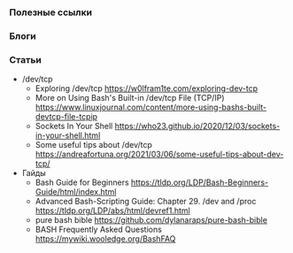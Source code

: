 
### Полезные ссылки

### Блоги

### Статьи

- /dev/tcp
    - Exploring /dev/tcp https://w0lfram1te.com/exploring-dev-tcp
    - More on Using Bash's Built-in /dev/tcp File (TCP/IP) https://www.linuxjournal.com/content/more-using-bashs-built-devtcp-file-tcpip
    - Sockets In Your Shell https://who23.github.io/2020/12/03/sockets-in-your-shell.html
    - Some useful tips about /dev/tcp https://andreafortuna.org/2021/03/06/some-useful-tips-about-dev-tcp/
- Гайды
    - Bash Guide for Beginners https://tldp.org/LDP/Bash-Beginners-Guide/html/index.html
    - Advanced Bash-Scripting Guide: Chapter 29. /dev and /proc https://tldp.org/LDP/abs/html/devref1.html
    - pure bash bible https://github.com/dylanaraps/pure-bash-bible
    - BASH Frequently Asked Questions https://mywiki.wooledge.org/BashFAQ